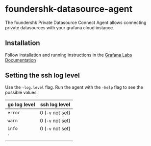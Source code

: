 # foundershk-datasource-agent

The foundershk Private Datasource Connect Agent allows connecting private datasources with your grafana cloud instance.

## Installation

Follow installation and running instructions in the [Grafana Labs Documentation](https://grafana.com/docs/grafana-cloud/data-configuration/configure-private-datasource-connect/)

## Setting the ssh log level

Use the `-log.level` flag. Run the agent with the `-help` flag to see the possible values.

| go log level | ssh log level    |
| ------------ | ---------------- |
| `error`      | 0 (`-v` not set) |
| `warn`       | 0 (`-v` not set) |
| `info`       | 0 (`-v` not set) |
| `